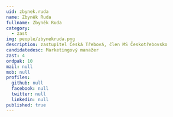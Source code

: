 ```yaml
---
uid: zbynek.ruda
name: Zbyněk Ruda
fullname: Zbyněk Ruda
category:
  - zast
img: people/zbynekruda.png
description: zastupitel Česká Třebová, člen MS Českotřebovsko
candidatedesc: Marketingový manažer
zast: 4
ordpak: 10
mail: null
mob: null
profiles:
  github: null
  facebook: null
  twitter: null
  linkedin: null
published: true
---
```

